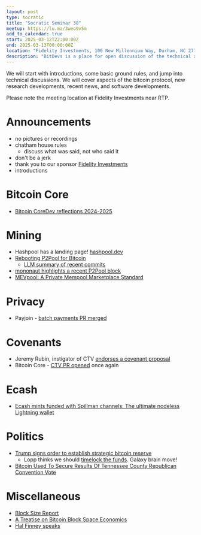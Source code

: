 ```yaml
---
layout: post
type: socratic
title: "Socratic Seminar 38"
meetup: https://lu.ma/3weo9v5m
add_to_calendar: true
start: 2025-03-12T22:00:00Z
end: 2025-03-13T00:00:00Z
location: "Fidelity Investments, 100 New Millennium Way, Durham, NC 27709"
description: "BitDevs is a place for open discussion of the technical aspects of bitcoin and related protocols. Be advised: discussion will be technical. Please RSVP or email trianglebitdevs at protonmail dot com to confirm your attendance. You will be required to show ID to the security guard to gain admission but you do not need to RSVP in public."
---
```


We will start with introductions, some basic ground rules, and jump into technical discussions. We will cover aspects of the bitcoin protocol, new research developments, recent news, and software developments.

Please note the meeting location at Fidelity Investments near RTP.

# Announcements

- no pictures or recordings
- chatham house rules
  - discuss what was said, not who said it
- don't be a jerk
- thank you to our sponsor [Fidelity Investments](https://www.fidelity.com/)
- introductions

# Bitcoin Core
- [Bitcoin CoreDev reflections 2024-2025](https://adamjonas.com/bitcoin/coredev/retro/coredev-2024-retro/)

# Mining
- Hashpool has a landing page! [hashpool.dev](https://hashpool.dev)
- [Rebooting P2Pool for Bitcoin](https://blog.opdup.com/2025/02/04/rebooting-p2pool-for-bitcoin.html)
  - [LLM summary of recent commits](https://njump.me/nevent1qvzqqqqqqypzqv7ga9sav29yjnxmx7uh20gvd50wwcfv6qs2gykfmaln3fmx73t7qythwumn8ghj7ct5d3shxtnwdaehgu3wd3skuep0qyt8wumn8ghj7etyv4hzumn0wd68ytnvv9hxgtcqyzjk8xnh7hka9jwwa4qntxtjhjryca6xh8nldj8s7cgpryd7rzggs5gdlg9)
- [mononaut highlights a recent P2Pool block](https://x.com/mononautical/status/1897893882693918883)
- [MEVpool: A Private Mempool Marketplace Standard](https://github.com/mevpool/mevpool/blob/main/mevpool-marketplace.md)

# Privacy
- Payjoin - [batch payments PR merged](https://github.com/payjoin/rust-payjoin/pull/434)

# Covenants
- Jeremy Rubin, instigator of CTV [endorses a covenant proposal](https://x.com/JeremyRubin/status/1895676912401252588)
- Bitcoin Core - [CTV PR opened](https://github.com/bitcoin/bitcoin/pull/31989) once again

# Ecash
- [Ecash mints funded with Spillman channels: The ultimate nodeless Lightning wallet](https://gist.github.com/lukechilds/307341239beac72c9d8cfe3198f9bfff)

# Politics
- [Trump signs order to establish strategic bitcoin reserve](https://www.reuters.com/technology/trump-signs-order-establish-strategic-bitcoin-reserve-white-house-crypto-czar-2025-03-07/)
  - Lopp thinks we should [timelock the funds](https://x.com/lopp/status/1897992849330704606). Galaxy brain move!
- [Bitcoin Used To Secure Results Of Tennessee County Republican Convention Vote](https://bitcoinmagazine.com/news/bitcoin-blockchain-used-to-secure-results-of-tennessee-countys-republican-convention-vote)

# Miscellaneous
- [Block Size Report](https://research.mempool.space/block-size-report/)
- [A Treatise on Bitcoin Block Space Economics](https://blog.lopp.net/treatise-bitcoin-block-space-economics/)
- [Hal Finney speaks](https://njump.me/nevent1qqsf0a3jdehefr36ks70rsz04c75lfu5kdxwn49h8zm2hs8rqtrt58spzemhxue69uhkummnw3ezuum5v94k27fwdejhgq3q3fce6s3x325jta439097ddj97mkg9mlxf6kfrkhexh7uenclpljs0hedgz)
